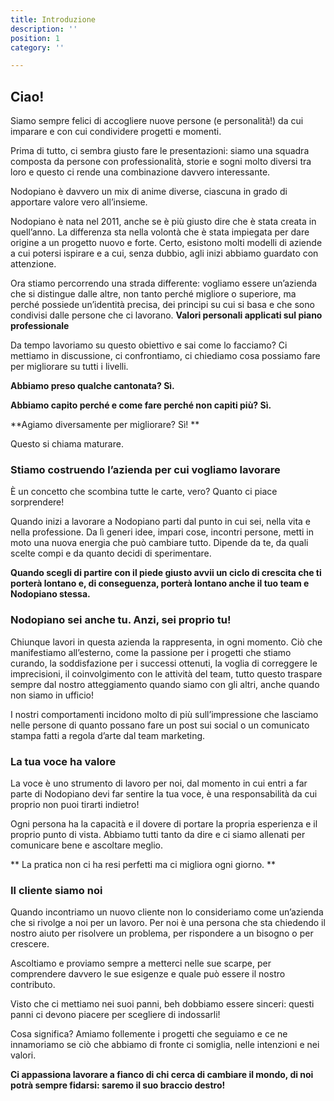 ```yaml
---
title: Introduzione
description: ''
position: 1
category: ''

---
```

## Ciao!
Siamo sempre felici di accogliere nuove persone (e personalità!) da cui imparare e con cui condividere progetti e momenti.

Prima di tutto, ci sembra giusto fare le presentazioni:
siamo una squadra composta da persone con professionalità, storie e sogni molto diversi tra loro e questo ci rende una combinazione davvero interessante.

Nodopiano è davvero un mix di anime diverse, ciascuna in grado di apportare valore vero all’insieme.

Nodopiano è nata nel 2011, anche se è più giusto dire che è stata creata in quell’anno. La differenza sta nella volontà che è stata impiegata per dare origine a un progetto nuovo e forte. Certo, esistono molti modelli di aziende a cui potersi ispirare e a cui, senza dubbio, agli inizi abbiamo guardato con attenzione. 

Ora stiamo percorrendo una strada differente: vogliamo essere un’azienda che si distingue dalle altre, non tanto perché migliore o superiore, ma perché possiede un’identità precisa, dei principi su cui si basa e che sono condivisi dalle persone che ci lavorano. **Valori personali applicati sul piano professionale**

Da tempo lavoriamo su questo obiettivo e sai come lo facciamo? Ci mettiamo in discussione, ci confrontiamo, ci chiediamo cosa possiamo fare per migliorare su tutti i livelli. 

**Abbiamo preso qualche cantonata? Sì.** 

**Abbiamo capito perché e come fare perché non capiti più? Sì.** 

**Agiamo diversamente per migliorare? Sì! **

Questo si chiama maturare. 

### Stiamo costruendo l’azienda per cui vogliamo lavorare
È un concetto che scombina tutte le carte, vero? Quanto ci piace sorprendere!

Quando inizi a lavorare a Nodopiano parti dal punto in cui sei, nella vita e nella professione. Da lì generi idee, impari cose, incontri persone, metti in moto una nuova energia che può cambiare tutto. Dipende da te, da quali scelte compi e da quanto decidi di sperimentare.

**Quando scegli di partire con il piede giusto avvii un ciclo di crescita che ti porterà lontano e, di conseguenza, porterà lontano anche il tuo team e Nodopiano stessa.**

### Nodopiano sei anche tu. Anzi, sei proprio tu!
Chiunque lavori in questa azienda la rappresenta, in ogni momento. Ciò che manifestiamo all’esterno, come la passione per i progetti che stiamo curando, la soddisfazione per i successi ottenuti, la voglia di correggere le imprecisioni, il coinvolgimento con le attività del team, tutto questo traspare sempre dal nostro atteggiamento quando siamo con gli altri, anche quando non siamo in ufficio! 

I nostri comportamenti incidono molto di più sull’impressione che lasciamo nelle persone di quanto possano fare un post sui social o un comunicato stampa fatti a regola d’arte dal team marketing.

### La tua voce ha valore
La voce è uno strumento di lavoro per noi, dal momento in cui entri a far parte di Nodopiano devi far sentire la tua voce, è una responsabilità da cui proprio non puoi tirarti indietro!

Ogni persona ha la capacità e il dovere di portare la propria esperienza e il proprio punto di vista. Abbiamo tutti tanto da dire e ci siamo allenati per comunicare bene e ascoltare meglio. 

** La pratica non ci ha resi perfetti ma ci migliora ogni giorno. **

### Il cliente siamo noi
Quando incontriamo un nuovo cliente non lo consideriamo come un’azienda che si rivolge a noi per un lavoro. Per noi è una persona che sta chiedendo il nostro aiuto per risolvere un problema, per rispondere a un bisogno o per crescere.

Ascoltiamo e proviamo sempre a metterci nelle sue scarpe, per comprendere davvero le sue esigenze e quale può essere il nostro contributo. 

Visto che ci mettiamo nei suoi panni, beh dobbiamo essere sinceri: questi panni ci devono piacere per scegliere di indossarli!

Cosa significa? Amiamo follemente i progetti che seguiamo e ce ne innamoriamo se ciò che abbiamo di fronte ci somiglia, nelle intenzioni e nei valori. 

**Ci appassiona lavorare a fianco di chi cerca di cambiare il mondo, di noi potrà sempre fidarsi: saremo il suo braccio destro!**
